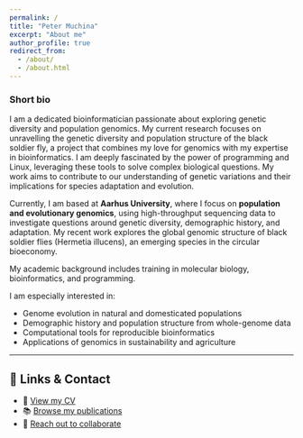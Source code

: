 ```yaml
---
permalink: /
title: "Peter Muchina"
excerpt: "About me"
author_profile: true
redirect_from: 
  - /about/
  - /about.html
---
```


### Short bio

I am a dedicated bioinformatician passionate about exploring genetic diversity and population genomics. My current research focuses on unravelling the genetic diversity and population structure of the black soldier fly, a project that combines my love for genomics with my expertise in bioinformatics. I am deeply fascinated by the power of programming and Linux, leveraging these tools to solve complex biological questions. My work aims to contribute to our understanding of genetic variations and their implications for species adaptation and evolution.

Currently, I am based at **Aarhus University**, where I focus on **population and evolutionary genomics**, using high-throughput sequencing data to investigate questions around genetic diversity, demographic history, and adaptation. My recent work explores the global genomic structure of black soldier flies (Hermetia illucens), an emerging species in the circular bioeconomy.

My academic background includes training in molecular biology, bioinformatics, and programming.

I am especially interested in:

- Genome evolution in natural and domesticated populations
- Demographic history and population structure from whole-genome data
- Computational tools for reproducible bioinformatics
- Applications of genomics in sustainability and agriculture

---

## 🔗 Links & Contact

- 📄 [View my CV](/cv/)
- 📚 [Browse my publications](/publications/)
- 💬 [Reach out to collaborate](/contact/)

